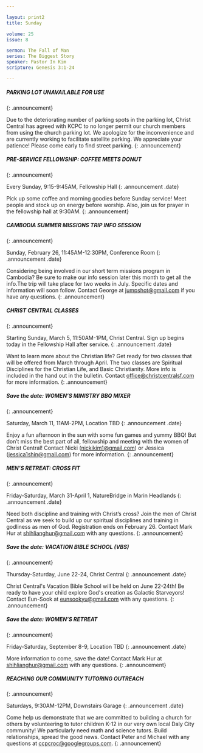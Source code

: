 ```yaml
---

layout: print2
title: Sunday

volume: 25
issue: 8

sermon: The Fall of Man
series: The Biggest Story
speaker: Pastor In Kim
scripture: Genesis 3:1-24 

---
```


##### PARKING LOT UNAVAILABLE FOR USE
{: .announcement}

Due to the deteriorating number of parking spots in the parking lot, Christ Central has agreed with KCPC to no longer permit our church members from using the church parking lot. We apologize for the inconvenience and are currently working to facilitate satellite parking. We appreciate your patience! Please come early to find street parking. 
{: .announcement}

##### PRE-SERVICE FELLOWSHIP: COFFEE MEETS DONUT
{: .announcement}

Every Sunday, 9:15-9:45AM, Fellowship Hall
{: .announcement .date}

Pick up some coffee and morning goodies before Sunday service! Meet people and stock up on energy before worship. Also, join us for prayer in the fellowship hall at 9:30AM.
{: .announcement}

##### CAMBODIA SUMMER MISSIONS TRIP INFO SESSION
{: .announcement}

Sunday, February 26, 11:45AM-12:30PM, Conference Room
{: .announcement .date}

Considering being involved in our short term missions program in Cambodia? Be sure to make our info session later this month to get all the info.The trip will take place for two weeks in July. Specific dates and information will soon follow.  Contact George at jumpshot@gmail.com if you have any questions.
{: .announcement}

##### CHRIST CENTRAL CLASSES
{: .announcement}

Starting Sunday, March 5, 11:50AM-1PM, Christ Central. Sign up begins today in the Fellowship Hall after service. 
{: .announcement .date}

Want to learn more about the Christian life? Get ready for two classes that will be offered from March through April. The two classes are Spiritual Disciplines for the Christian Life, and Basic Christianity. More info is included in the hand out in the bulletin. Contact office@christcentralsf.com for more information. 
{: .announcement}

##### Save the date: WOMEN’S MINISTRY BBQ MIXER
{: .announcement}

Saturday, March 11, 11AM-2PM, Location TBD
{: .announcement .date}

Enjoy a fun afternoon in the sun with some fun games and yummy BBQ! But don’t miss the best part of all, fellowship and meeting with the women of Christ Central! Contact Nicki (nickikim1@gmail.com) or Jessica (jessica1shin@gmail.com) for more information.
{: .announcement}

##### MEN’S RETREAT: CROSS FIT
{: .announcement}

Friday-Saturday, March 31-April 1, NatureBridge in Marin Headlands
{: .announcement .date}

Need both discipline and training with Christ’s cross? Join the men of Christ Central as we seek to build up our spiritual disciplines and training in godliness as men of God. Registration ends on February 26. Contact Mark Hur at shihlianghur@gmail.com with any questions.
{: .announcement}

##### Save the date: VACATION BIBLE SCHOOL (VBS)
{: .announcement}

Thursday-Saturday, June 22-24, Christ Central
{: .announcement .date}

Christ Central's Vacation Bible School will be held on June 22-24th!  Be ready to have your child explore God's creation as Galactic Starveyors! Contact Eun-Sook at eunsookyu@gmail.com with any questions.
{: .announcement}

##### Save the date: WOMEN’S RETREAT
{: .announcement}

Friday-Saturday, September 8-9, Location TBD
{: .announcement .date}

More information to come, save the date! Contact Mark Hur at shihlianghur@gmail.com with any questions.
{: .announcement}

##### REACHING OUR COMMUNITY TUTORING OUTREACH
{: .announcement}

Saturdays, 9:30AM-12PM, Downstairs Garage
{: .announcement .date}

Come help us demonstrate that we are committed to building a church for others by volunteering to tutor children K-12 in our very own local Daly City community! We particularly need math and science tutors. Build relationships, spread the good news. Contact Peter and Michael with any questions at ccpcroc@googlegroups.com.
{: .announcement}